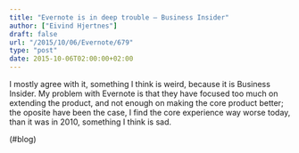 ```yaml
---
title: "Evernote is in deep trouble – Business Insider"
author: ["Eivind Hjertnes"]
draft: false
url: "/2015/10/06/Evernote/679"
type: "post"
date: 2015-10-06T02:00:00+02:00
---
```


I mostly agree with it, something I think is weird, because it is
Business Insider. My problem with Evernote is that they have focused too
much on extending the product, and not enough on making the core product
better; the oposite have been the case, I find the core experience way
worse today, than it was in 2010, something I think is sad.

(#blog)

